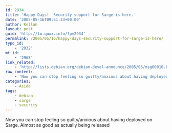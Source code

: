 ```yaml
---
id: 2934
title: 'Happy Days!  Security support for Sarge is here.'
date: '2005-05-16T09:51:33+00:00'
author: Kellan
layout: post
guid: 'http://lm.quxx.info/?p=2934'
permalink: /2005/05/16/happy-days-security-support-for-sarge-is-here/
typo_id:
    - '2932'
mt_id:
    - '2968'
link_related:
    - 'http://lists.debian.org/debian-devel-announce/2005/05/msg00010.html'
raw_content:
    - 'Now you can stop feeling so guilty/anxious about having deployed on Sarge.  Almost as good as actually being released'
categories:
    - Aside
tags:
    - debian
    - sarge
    - security
---
```


Now you can stop feeling so guilty/anxious about having deployed on Sarge. Almost as good as actually being released